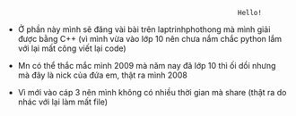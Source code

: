                                                               Hello! 


- Ở phần này mình sẽ đăng vài bài trên laptrinhphothong mà mình giải được bằng C++ (vì mình vừa vào lớp 10 nên chưa nắm chắc python lắm với lại mất công viết lại code)


- Mn có thể thắc mắc mình 2009 mà năm nay đã lớp 10 thì ối dồi nhưng mà đây là nick của đứa em, thật ra mình 2008


- Vì mới vào cáp 3 nên mình không có nhiều thời gian mà share (thật ra do nhác với lại làm mất file)

